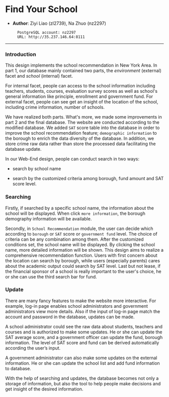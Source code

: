 # Find Your School

+ **Author**: Ziyi Liao (zl2739),  Na Zhuo (nz2297)


        PostgreSQL account: nz2297
        URL: http://35.237.146.64:8111

---
### Introduction

This design implements the school recommendation in New York Area. In part 1, our database mainly contained two parts, the *environment* (external) facet and *school* (internal) facet. 

For internal facet, people can access to the school information including teachers, students, courses, evaluation survey scores as well as school's general information like principle, enrollment and government fund. For external facet, people can see get an insight of the location of the school, including crime information, number of schools.

We have realized both parts. What's more, we made some improvements in part 2 and the final database. The website are conducted according to the modified database. We added `SAT` score table into the database in order to improve the school recommendation feature; `demographic information` to the borough to enrich the data diversity of the database.  In addition, we store crime raw data rather than store the processed data facilitating the database update.

In our Web-End design, people can conduct search in two ways: 

+ search by school name

+ search by the customized criteria among borough, fund amount and SAT score level. 


### Searching

Firstly, if searched by a specific school name, the information about the school will be displayed. When click `more information`, the borough demography information will be available. 

Secondly, in `School Recommendation` module, the user can decide which according to `borough` or `SAT` score or `government fund` level. The choice of criteria can be any combination among them. After the customized conditions set, the school name will be displayed. By clicking the school name, more detailed information will be shown. This design aims to realize a comprehensive recommendation function. Users with first concern about the location can search by borough, while users (especially parents) cares about the academic output could search by SAT level. Last but not lease, if the financial sponsor of a school is really important to the user's choice, he or she can use the third search bar for fund. 

### Update

There are many fancy features to make the website more interactive. For example, log-in page enables school administrators and government administrators view more details. Also if the input of log-in page match the account and password in the database, updates can be made.

A school administrator could see the raw data about students, teachers and courses and is authorized to make some updates. He or she can update the SAT average score, and a government officer can update the fund, borough information. The level of SAT score and fund can be derived automatically according the user’s input.  

A government administrator can also make some updates on the external information. He or she can update the school list and add fund information to database.

With the help of searching and updates, the database becomes not only a storage of information, but also the tool to help people make decisions and get insight of the desired information. 

